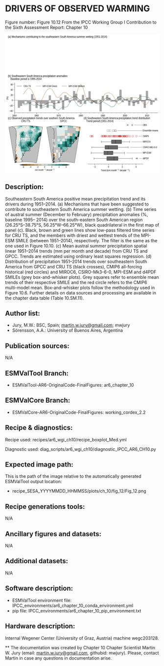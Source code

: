 DRIVERS OF OBSERVED WARMING
============

Figure number: Figure 10.12
From the IPCC Working Group I Contribution to the Sixth Assessment Report: Chapter 10

![Figure 10.12](../images/ar6_wg1_chap10_figure10_12_SESA.png?raw=true)


Description:
------------
Southeastern South America positive mean precipitation trend and its drivers during 1951–2014. (a) Mechanisms that have been suggested to contribute to southeastern South America summer wetting. (b) Time series of austral summer (December to February) precipitation anomalies (%, baseline 1995– 2014) over the south-eastern South American region (26.25°S–38.75°S, 56.25°W–66.25°W), black quadrilateral in the first map of panel (c). Black, brown and green lines show low-pass filtered time series for CRU TS, and the members with driest and wettest trends of the MPI-ESM SMILE (between 1951–2014), respectively. The filter is the same as the one used in Figure 10.10. (c) Mean austral summer precipitation spatial linear 1951–2014 trends (mm per month and decade) from CRU TS and GPCC. Trends are estimated using ordinary least squares regression. (d) Distribution of precipitation 1951–2014 trends over southeastern South America from GPCC and CRU TS (black crosses), CMIP6 all-forcing historical (red circles) and MIROC6, CSIRO-Mk3-6-0, MPI-ESM and d4PDF SMILEs (grey box-and-whisker plots). Grey squares refer to ensemble mean trends of their respective SMILE and the red circle refers to the CMIP6 multi-model mean. Box-and-whisker plots follow the methodology used in Figure 10.6. Further details on data sources and processing are available in the chapter data table (Table 10.SM.11).


Author list:
------------
- Jury, M.W.: BSC, Spain; martin.w.jury@gmail.com; mwjury
- Sörensson, A.A.: University of Buenos Aires, Argentina


Publication sources:
--------------------
N/A


ESMValTool Branch:
------------------
- ESMValTool-AR6-OriginalCode-FinalFigures: ar6_chapter_10


ESMValCore Branch:
------------------
- ESMValCore-AR6-OriginalCode-FinalFigures: working_cordex_2.2


Recipe & diagnostics:
---------------------
Recipe used: recipes/ar6_wgi_ch10/recipe_boxplot_Med.yml

Diagnostic used: diag_scripts/ar6_wgi_ch10/diagnostic_IPCC_AR6_CH10.py


Expected image path:
--------------------
This is the path of the image relative to the automatically generated ESMValTool output location:
- recipe_SESA_YYYYMMDD_HHMMSS/plots/ch_10/fig_12/Fig_12.png


Recipe generations tools:
-------------------------
N/A


Ancillary figures and datasets:
-------------------------------
N/A


Additional datasets:
--------------------
N/A


Software description:
---------------------
- ESMValTool environment file: IPCC_environments/ar6_chapter_10_conda_environment.yml
- pip file: IPCC_environments/ar6_chapter_10_pip_environment.txt


Hardware description:
---------------------
Internal Wegener Center (University of Graz, Austria) machine wegc203128.

** The documentation was created by Chapter 10 Chapter Scientist Martin W. Jury (email: martin.w.jury@gmail.com, githubid: mwjury). Please, contact Martin in case any questions in documentation arise.